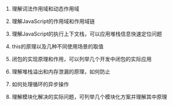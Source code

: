 1. 理解词法作用域和动态作用域

2. 理解JavaScript的作用域和作用域链

3. 理解JavaScript的执行上下文栈，可以应用堆栈信息快速定位问题

4. this的原理以及几种不同使用场景的取值

5. 闭包的实现原理和作用，可以列举几个开发中闭包的实际应用

6. 理解堆栈溢出和内存泄漏的原理，如何防止

7. 如何处理循环的异步操作

8. 理解模块化解决的实际问题，可列举几个模块化方案并理解其中原理